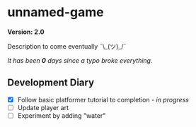 # unnamed-game

**Version: 2.0**

Description to come eventually ¯\\\_(ツ)\_/¯

*It has been **0** days since a typo broke everything.* 

## Development Diary
- [x] Follow basic platformer tutorial to completion - *in progress*
- [ ] Update player art
- [ ] Experiment by adding "water"

